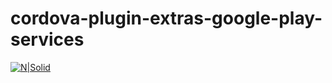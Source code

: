 # cordova-plugin-extras-google-play-services

[![N|Solid](https://raw.githubusercontent.com/guimaraf/guimaraf.github.io/master/img/paypal.png)](https://www.paypal.com/cgi-bin/webscr?cmd=_s-xclick&hosted_button_id=T6D35D68JGL8E&source=url)